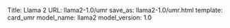 Title: Llama 2
URL: llama2-1.0/umr
save_as: llama2-1.0/umr.html
template: card_umr
model_name: llama2
model_version: 1.0

